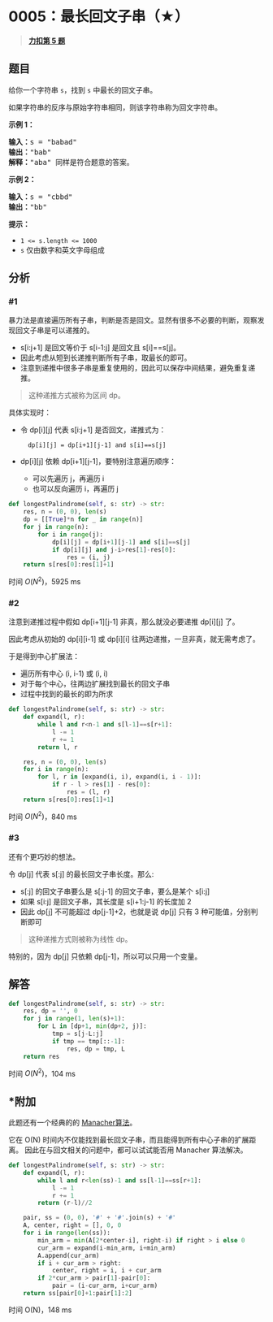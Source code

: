# 0005：最长回文子串（★）


> <u>**[力扣第 5 题](https://leetcode.cn/problems/longest-palindromic-substring/)**</u>

## 题目

<p>给你一个字符串 <code>s</code>，找到 <code>s</code> 中最长的回文子串。</p>

<p>如果字符串的反序与原始字符串相同，则该字符串称为回文字符串。</p>



<p><strong>示例 1：</strong></p>

<pre>
<strong>输入：</strong>s = "babad"
<strong>输出：</strong>"bab"
<strong>解释：</strong>"aba" 同样是符合题意的答案。
</pre>

<p><strong>示例 2：</strong></p>

<pre>
<strong>输入：</strong>s = "cbbd"
<strong>输出：</strong>"bb"
</pre>



<p><strong>提示：</strong></p>

<ul>
<li><code>1 &lt;= s.length &lt;= 1000</code></li>
<li><code>s</code> 仅由数字和英文字母组成</li>
</ul>


## 分析

### #1

暴力法是直接遍历所有子串，判断是否是回文。显然有很多不必要的判断，观察发现回文子串是可以递推的。
- s[i:j+1] 是回文等价于 s[i-1:j] 是回文且 s[i]==s[j]。
- 因此考虑从短到长递推判断所有子串，取最长的即可。
- 注意到递推中很多子串是重复使用的，因此可以保存中间结果，避免重复递推。

> 这种递推方式被称为区间 dp。

具体实现时：
- 令 dp[i][j] 代表 s[i:j+1] 是否回文，递推式为：

		dp[i][j] = dp[i+1][j-1] and s[i]==s[j]

- dp[i][j] 依赖 dp[i+1][j-1]，要特别注意遍历顺序：
	- 可以先遍历 j，再遍历 i
	- 也可以反向遍历 i，再遍历 j


```python
def longestPalindrome(self, s: str) -> str:
    res, n = (0, 0), len(s)
    dp = [[True]*n for _ in range(n)]
    for j in range(n):
        for i in range(j):
            dp[i][j] = dp[i+1][j-1] and s[i]==s[j]
            if dp[i][j] and j-i>res[1]-res[0]:
                res = (i, j)
    return s[res[0]:res[1]+1]
```
时间 $O(N^2)$，5925 ms

### #2

注意到递推过程中假如 dp[i+1][j-1] 非真，那么就没必要递推 dp[i][j] 了。

因此考虑从初始的 dp[i][i-1] 或 dp[i][i] 往两边递推，一旦非真，就无需考虑了。

于是得到中心扩展法：
- 遍历所有中心 (i, i-1) 或 (i, i)
- 对于每个中心，往两边扩展找到最长的回文子串
- 过程中找到的最长的即为所求

```python
def longestPalindrome(self, s: str) -> str:
    def expand(l, r):
        while l and r<n-1 and s[l-1]==s[r+1]:
            l -= 1
            r += 1
        return l, r

    res, n = (0, 0), len(s)
    for i in range(n):
        for l, r in [expand(i, i), expand(i, i - 1)]:
            if r - l > res[1] - res[0]:
                res = (l, r)
    return s[res[0]:res[1]+1]
```
时间 $O(N^2)$，840 ms

### #3

还有个更巧妙的想法。

令 dp[j] 代表 s[:j] 的最长回文子串长度。那么:
- s[:j] 的回文子串要么是 s[:j-1] 的回文子串，要么是某个 s[i:j]
- 如果 s[i:j] 是回文子串，其长度是 s[i+1:j-1] 的长度加 2
- 因此 dp[j] 不可能超过 dp[j-1]+2，也就是说 dp[j] 只有 3 种可能值，分别判断即可

> 这种递推方式则被称为线性 dp。

特别的，因为 dp[j] 只依赖 dp[j-1]，所以可以只用一个变量。

## 解答

```python
def longestPalindrome(self, s: str) -> str:
    res, dp = '', 0
    for j in range(1, len(s)+1):
        for L in [dp+1, min(dp+2, j)]:
            tmp = s[j-L:j]
            if tmp == tmp[::-1]:
                res, dp = tmp, L
    return res
```
时间 $O(N^2)$，104 ms

## *附加

此题还有一个经典的的 [Manacher算法](https://leetcode-cn.com/problems/longest-palindromic-substring/solution/zui-chang-hui-wen-zi-chuan-by-leetcode-solution)。

它在 O(N) 时间内不仅能找到最长回文子串，而且能得到所有中心子串的扩展距离。
因此在与回文相关的问题中，都可以试试能否用 Manacher 算法解决。

```python
def longestPalindrome(self, s: str) -> str:
    def expand(l, r):
        while l and r<len(ss)-1 and ss[l-1]==ss[r+1]:
            l -= 1
            r += 1
        return (r-l)//2

    pair, ss = (0, 0), '#' + '#'.join(s) + '#'
    A, center, right = [], 0, 0
    for i in range(len(ss)):
        min_arm = min(A[2*center-i], right-i) if right > i else 0
        cur_arm = expand(i-min_arm, i+min_arm)
        A.append(cur_arm)
        if i + cur_arm > right:
            center, right = i, i + cur_arm
        if 2*cur_arm > pair[1]-pair[0]:
            pair = (i-cur_arm, i+cur_arm)
    return ss[pair[0]+1:pair[1]:2]
```
时间 O(N)，148 ms


